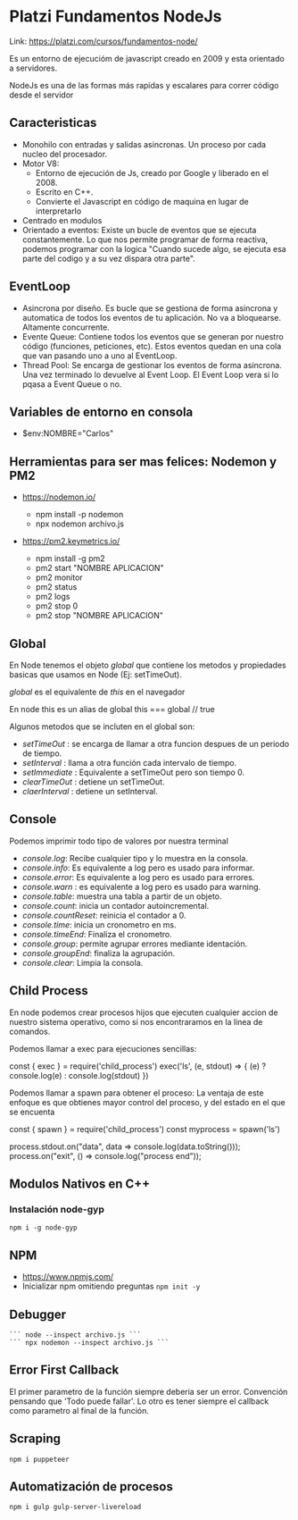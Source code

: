 # Platzi Fundamentos NodeJs

Link: https://platzi.com/cursos/fundamentos-node/

Es un entorno de ejecucióm de javascript creado en 2009 y esta orientado a servidores.

NodeJs es una de las formas más rapidas y escalares para correr código desde el servidor

## Caracteristicas

- Monohilo con entradas y salidas asincronas. Un proceso por cada nucleo del procesador.
- Motor V8:
  - Entorno de ejecución de Js, creado por Google y liberado en el 2008.
  - Escrito en C++.
  - Convierte el Javascript en código de maquina en lugar de interpretarlo
- Centrado en modulos
- Orientado a eventos: Existe un bucle de eventos que se ejecuta constantemente. Lo que nos permite programar de forma reactiva, podemos programar con la logica "Cuando sucede algo, se ejecuta esa parte del codigo y a su vez dispara otra parte".

## EventLoop

- Asincrona por diseño. Es bucle que se gestiona de forma asincrona y automatica de todos los eventos de tu aplicación. No va a bloquearse. Altamente concurrente.
- Evente Queue: Contiene todos los eventos que se generan por nuestro código (funciones, peticiones, etc). Estos eventos quedan en una cola que van pasando uno a uno al EventLoop.
- Thread Pool: Se encarga de gestionar los eventos de forma asincrona. Una vez terminado lo devuelve al Event Loop. El Event Loop vera si lo pqasa a Event Queue o no.

## Variables de entorno en consola

- $env:NOMBRE="Carlos"

## Herramientas para ser mas felices: Nodemon y PM2

- https://nodemon.io/    
  - npm install -p nodemon
  - npx nodemon archivo.js

- https://pm2.keymetrics.io/
  - npm install -g pm2
  - pm2 start "NOMBRE APLICACION"
  - pm2 monitor
  - pm2 status
  - pm2 logs
  - pm2 stop 0
  - pm2 stop "NOMBRE APLICACION"
  
## Global

En Node tenemos el objeto *global* que contiene los metodos y propiedades basicas que usamos en Node (Ej: setTimeOut).

*global* es el equivalente de *this* en el navegador

En node this es un alias de global
  this === global // true

Algunos metodos que se incluten en el global son:

- *setTimeOut* : se encarga de llamar a otra funcion despues de un periodo de tiempo.
- *setInterval* : llama a otra función cada intervalo de tiempo.
- *setImmediate* : Equivalente a setTimeOut pero son tiempo 0.
- *clearTimeOut* : detiene un setTimeOut.
- *claerInterval* : detiene un setInterval.

## Console

Podemos imprimir todo tipo de valores por nuestra terminal

- *console.log*:  Recibe cualquier tipo y lo muestra en la consola.
- *console.info*: Es equivalente a log pero es usado para informar.
- *console.error*: Es equivalente a log pero es usado para errores.
- *console.warn* : es equivalente a log pero es usado para warning.
- *console.table*: muestra una tabla a partir de un objeto.
- *console.count*: inicia un contador autoincremental.
- *console.countReset*: reinicia el contador a 0.
- *console.time*: inicia un cronometro en ms.
- *console.timeEnd*: Finaliza el cronometro.
- *console.group*: permite agrupar errores mediante identación.
- *console.groupEnd*: finaliza la agrupación.
- *console.clear*: Limpia la consola.

## Child Process

En node podemos crear procesos hijos que ejecuten cualquier accion de nuestro sistema operativo, como si nos encontraramos en la linea de comandos.

Podemos llamar a exec para ejecuciones sencillas:

const { exec } = require('child_process')
exec('ls', (e, stdout) => {
    (e) ?
    console.log(e) :
    console.log(stdout)
})

Podemos llamar a spawn para obtener el proceso: La ventaja de este enfoque es que obtienes mayor control del proceso, y del estado en el que se encuenta

const { spawn } = require('child_process')
const myprocess = spawn('ls')

process.stdout.on("data", data => console.log(data.toString()));
process.on("exit", () => console.log("process end"));

## Modulos Nativos en C++

### Instalación node-gyp

``` npm i -g node-gyp ```

## NPM 

- https://www.npmjs.com/
- Inicializar npm omitiendo preguntas
    ``` npm init -y ``` 


## Debugger
    ``` node --inspect archivo.js ``` 
    ``` npx nodemon --inspect archivo.js ``` 

## Error First Callback

El primer parametro de la función siempre deberia ser un error.
Convención pensando que 'Todo puede fallar'.
Lo otro es tener siempre el callback como parametro al final de la función.

## Scraping
   ``` npm i puppeteer ``` 

## Automatización de procesos
  ``` npm i gulp gulp-server-livereload ``` 